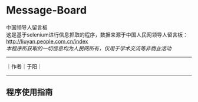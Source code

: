 # Message-Board
中国领导人留言板  
这是基于selenium进行信息抓取的程序，数据来源于中国人民网领导人留言板：http://liuyan.people.com.cn/index  
*本程序所获取的一切信息均为人民网所有，仅用于学术交流等非商业活动*
****
｜作者｜于阳｜
****

## 程序使用指南

